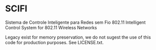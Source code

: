 SCIFI
=====

Sistema de Controle Inteligente para Redes sem Fio 802.11
Intelligent Control System for 802.11 Wireless Networks

Legacy exist for memory preservation, we do not sugest the use of this code for production purposes.
See LICENSE.txt.
